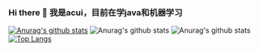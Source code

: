 ### Hi there 👋 我是acui，目前在学java和机器学习

<!--
**ACui96/ACui96** is a ✨ _special_ ✨ repository because its `README.md` (this file) appears on your GitHub profile.

Here are some ideas to get you started:

- 🔭 I’m currently working on ...
- 🌱 I’m currently learning ...
- 👯 I’m looking to collaborate on ...
- 🤔 I’m looking for help with ...
- 💬 Ask me about ...
- 📫 How to reach me: ...
- 😄 Pronouns: ...
- ⚡ Fun fact: ...
-->
[![Anurag's github stats](https://github-readme-stats.vercel.app/api?username=ACui96)](https://github.com/ACui96/github-readme-stats)
![Anurag's github stats](https://github-readme-stats.vercel.app/api?username=ACui96&hide=contribs,prs)
![Anurag's github stats](https://github-readme-stats.vercel.app/api?username=ACui96&show_icons=true&theme=radical)
[![Top Langs](https://github-readme-stats.vercel.app/api/top-langs/?username=ACui96)](https://github.com/ACui96/github-readme-stats)
